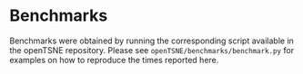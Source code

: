 # Benchmarks

Benchmarks were obtained by running the corresponding script available in the openTSNE repository.
Please see `openTSNE/benchmarks/benchmark.py` for examples on how to reproduce the times reported here.
